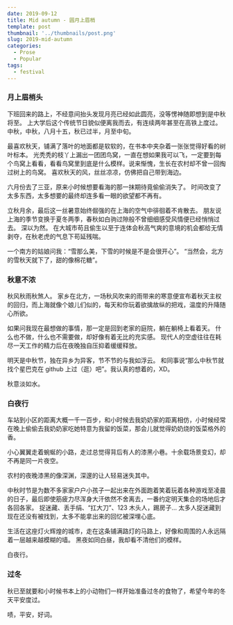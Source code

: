```yaml
---
date: 2019-09-12
title: Mid autumn - 圆月上眉梢
template: post
thumbnail: '../thumbnails/post.png'
slug: 2019-mid-autumn
categories:
  - Prose
  - Popular
tags:
  - festival
---
```

### 月上眉梢头

下班回来的路上，不经意间抬头发现月亮已经如此圆亮，没等愣神随即想到是中秋将至。
上大学后这个传统节日貌似便离我而去，有连续两年甚至在高铁上度过。
中秋，中秋，八月十五，秋已过半，月至中旬。

最喜欢秋天，铺满了落叶的地面都是软软的，在书本中夹杂着一张张觉得好看的树叶标本。
光秃秃的枝丫上漏出一团团鸟窝，一直在想如果我可以飞，一定要到每个鸟窝上看看，看看鸟窝里到底是什么模样。说来惭愧，生长在农村却不曾一回掏过树上的鸟窝。
喜欢秋天的风，丝丝凉凉，仿佛把自己带到海边。

六月份去了三亚，原来小时候想要看海的那一抹期待竟偷偷消失了。
时间改变了太多东西，太多想要的最终却连多看一眼的欲望都不再有。

<!-- 一直觉得人性本恶。无情，善变充斥心底不为人知阴暗处的每一个角落，外在的感性所化维持着和谐社会。 -->

立秋月余，最后这一丝暑意始终倔强的在上海的空气中徘徊着不肯散去。
朋友说上海的季节变换于夏冬两季，春秋如白驹过隙般不曾细细感受风情便已经悄悄过去。
深以为然。
在大城市苟且偷生以至于连体会秋高气爽的意境的机会都给无情剥夺，在秋老虎的气息下苟延残喘。

一个南方的姑娘问我：“雪那么美，下雪的时候是不是会很开心”。
“当然会，北方的雪秋天就下了，甜的像棉花糖”。

### 秋意不浓

秋风秋雨秋煞人。
家乡在北方，一场秋风吹来的雨带来的寒意便宣布着秋天主权的回归，而上海就像个娘儿们似的，每天和你玩着欲擒故纵的把戏，温度的升降随心所欲。

如果问我现在最想做的事情，那一定是回到老家的庭院，躺在躺椅上看着天。
什么也不做，什么也不需要做，却好像有着无比的充实感。
现代人的空虚往往在耗尽一天工作的精力后在夜晚独自压抑着缓缓释放。

<!-- 小的时候我爸有一段时间会叫做我“本”。
“本，跟我上街了”。
屁颠儿屁颠儿跟着我爸绕了一圈 -->

明天是中秋节，独在异乡为异客，节不节的与我如浮云。
和同事说“那么中秋节就找个星巴克在 github 上过（逛）吧”。我认真的想着的，XD。

秋意淡如水。

### 白夜行

车站到小区的距离大概一千一百步，和小时候去我奶奶家的距离相仿，小时候经常在晚上偷偷去我奶奶家吃她特意为我留的饭菜，那会儿就觉得奶奶烧的饭菜格外的香。

小心翼翼走着蜿蜒的小路，走过总觉得背后有人的漆黑小巷。十余载场景变幻，却不再是同一片夜空。

农村的夜晚漆黑的像深渊，深邃的让人轻易迷失其中。

中秋时节是为数不多家家户户小孩子一起出来在外面跑着笑着玩着各种游戏至凌晨的日子，最后即使筋疲力尽浑身大汗依然不舍离去，一番约定明天集合的场地后才各回各家。
捉迷藏、丢手绢、“扛大刀”、123 木头人，踢房子...
太多人捉迷藏到现在还没有被找到，太多不能拿出来的回忆被深埋心底。

生活在这座灯火辉煌的城市，走在这条铺满路灯的马路上，好像和周围的人永远隔着一层越来越模糊的墙。
黑夜如同白昼，我却看不清他们的模样。

白夜行。

### 过冬

秋已至就要和小时候书本上的小动物们一样开始准备过冬的食物了，希望今年的冬天平安度过。

啧，平安，好词。
